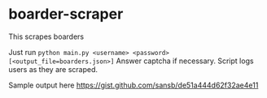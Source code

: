 # boarder-scraper
This scrapes boarders

Just run `python main.py <username> <password> [<output_file=boarders.json>]`
Answer captcha if necessary.
Script logs users as they are scraped.

Sample output here https://gist.github.com/sansb/de51a444d62f32ae4e11
